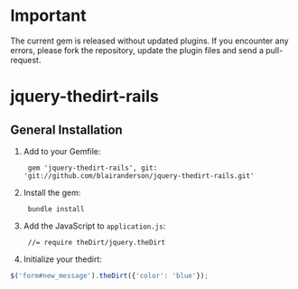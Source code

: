 # Important

The current gem is released without updated plugins. If you encounter any errors, please fork the repository, update the plugin files and send a pull-request.

# jquery-thedirt-rails

## General Installation

1. Add to your Gemfile:

        gem 'jquery-thedirt-rails', git: 'git://github.com/blairanderson/jquery-thedirt-rails.git'

1. Install the gem:

        bundle install

1. Add the JavaScript to `application.js`:

        //= require theDirt/jquery.theDirt

1. Initialize your thedirt:

```javascript
$('form#new_message').theDirt({'color': 'blue'});
```

